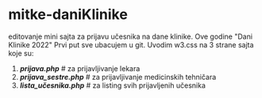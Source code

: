 # mitke-daniKlinike
editovanje mini sajta za prijavu učesnika na dane klinike. Ove godine "Dani Klinike 2022"
Prvi put sve ubacujem u git.
Uvodim w3.css na 3 strane sajta koje su:
  1. ___prijava.php___          # za prijavljivanje lekara
  2. ___prijava_sestre.php___   # za prijavljivanje medicinskih tehničara
  3. ___lista_učesnika.php___   # za listing svih prijavljenih učesnika
